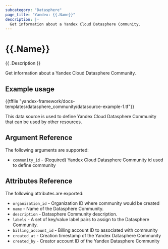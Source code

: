 ```yaml
---
subcategory: "Datasphere"
page_title: "Yandex: {{.Name}}"
description: |-
  Get information about a Yandex Cloud Datasphere Community.
---
```



# {{.Name}}

{{ .Description }}


Get information about a Yandex Cloud Datasphere Community.

## Example usage

{{tffile "yandex-framework/docs-templates/datasphere_community/datasource-example-1.tf"}}

This data source is used to define Yandex Cloud Datasphere Community that can be used by other resources.

## Argument Reference

The following arguments are supported:

* `community_id` - (Required) Yandex Cloud Datasphere Community id used to define community

## Attributes Reference

The following attributes are exported:

* `organization_id` - Organization ID where community would be created
* `name` - Name of the Datasphere Community.
* `description` - Datasphere Community description.
* `labels` - A set of key/value label pairs to assign to the Datasphere Community.
* `billing_account_id` - Billing account ID to associated with community
* `created_at` - Creation timestamp of the Yandex Datasphere Community
* `created_by` - Creator account ID of the Yandex Datasphere Community
